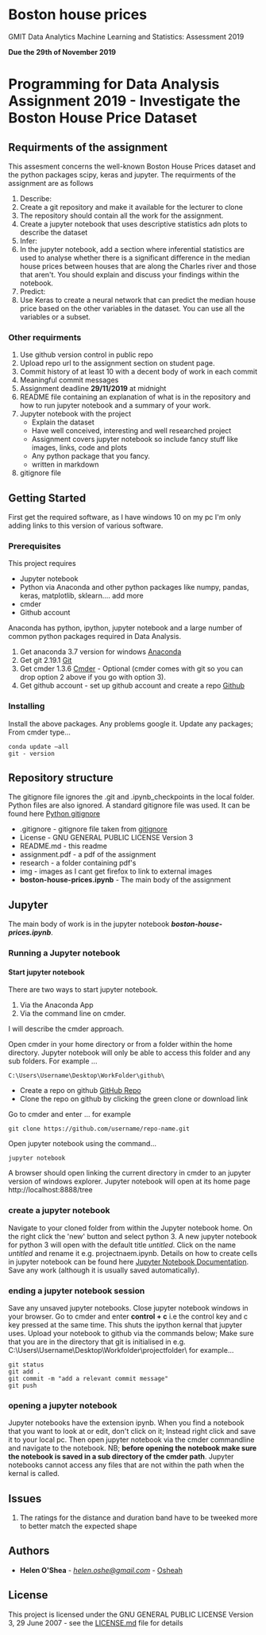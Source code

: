 # Boston house prices
GMIT Data Analytics Machine Learning and Statistics: Assessment 2019 

**Due the 29th of November 2019**




# Programming for Data Analysis Assignment 2019 - Investigate the Boston House Price Dataset



## Requirments of the assignment

This assesment concerns the well-known Boston House Prices dataset and the python packages scipy, keras and jupyter. The requirments of the assignment are as follows
1. Describe: 
  1. Create a git repository and make it available for the lecturer to clone
  2. The repository should contain all the work for the assignment. 
  3. Create a jupyter notebook that uses descriptive statistics adn plots to describe the dataset
2. Infer: 
  1. In the jupyter notebook, add a section where inferential statistics are used to analyse whether there is a significant difference   in the median house prices between houses that are along the Charles river and those that aren't. You should explain and discuss your findings within the notebook. 
3. Predict:
  1. Use Keras to create a neural network that can predict the median house price based on the other variables in the dataset. You can use all the variables or a subset. 

### Other requirments 

   1. Use github version control in public repo
   2. Upload repo url to the assignment section on student page. 
   3. Commit history of at least 10 with a decent body of work in each commit
   4. Meaningful commit messages
   5. Assignment deadline **29/11/2019** at midnight
   6. README file containing an explanation of what is in the repository and how to run jupyter notebook and a summary of your work. 
   7. Jupyter notebook with the project
         * Explain the dataset
         * Have well conceived, interesting and well researched project
         * Assignment covers jupyter notebook so include fancy stuff like images, links, code and plots
         * Any python package that you fancy. 
         * written in markdown
   8. gitignore file



## Getting Started

First get the required software, as I have windows 10 on my pc I'm only adding links to this version of various software. 

### Prerequisites

This project requires

   * Jupyter notebook
   * Python via Anaconda and other python packages like numpy, pandas, keras, matplotlib, sklearn.... add more
   * cmder 
   * Github account
    
Anaconda has python, ipython, jupyter notebook and a large number of common python packages required in Data Analysis. 

   1. Get anaconda 3.7 version for windows [Anaconda](https://www.anaconda.com/download/)
   2. Get git 2.19.1 [Git](https://git-scm.com/download/win)
   3. Get cmder 1.3.6 [Cmder](https://github.com/cmderdev/cmder/releases/download/v1.3.6/cmder.zip) - Optional (cmder comes with git so you can drop option 2 above if you go with option 3).  
   4. Get github account - set up github account and create a repo [Github](https://github.com/)


### Installing

Install the above packages. Any problems google it. Update any packages; From cmder type... 

```
conda update –all 
git - version

```

## Repository structure

The gitignore file ignores the .git and .ipynb_checkpoints in the local folder. Python files are also ignored. A standard gitignore file was used. It can be found here [Python gitignore](https://github.com/github/gitignore/blob/master/Python.gitignore) 


* .gitignore - gitignore file taken from [gitignore](https://github.com/github/gitignore/blob/master/Python.gitignore)
* License - GNU GENERAL PUBLIC LICENSE Version 3
* README.md - this readme
* assignment.pdf - a pdf of the assignment
* research - a folder containing pdf's 
* img - images as I cant get firefox to link to external images 
* **boston-house-prices.ipynb** - The main body of the assignment


## Jupyter 

The main body of work is in the jupyter notebook ***boston-house-prices.ipynb***. 


### Running a Jupyter notebook


#### Start jupyter notebook

There are two ways to start jupyter notebook. 

   1. Via the Anaconda App 
   2. Via the command line on cmder. 

I will describe the cmder approach.


Open cmder in your home directory or from a folder within the home directory. Jupyter notebook will only be able to access this folder and any sub folders. For example ...
```
C:\Users\Username\Desktop\WorkFolder\github\
```

   * Create a repo on github [GitHub Repo](https://github.com/Osheah/boston-house-prices)
   * Clone the repo on github by clicking the green clone or download link
    
Go to cmder and enter ... for example

```
git clone https://github.com/username/repo-name.git

```
Open jupyter notebook using the command...

```
jupyter notebook

```
A browser should open linking the current directory in cmder to an jupyter version of windows explorer. Jupyter notebook will open at its home page http://localhost:8888/tree


### create a jupyter notebook

Navigate to your cloned folder from within the Jupyter notebook home. On the right click the 'new' button and select python 3. A new jupyter notebook for python 3 will open with the default title *untitled*. Click on the name *untitled* and rename it e.g. projectnaem.ipynb. Details on how to create cells in jupyter notebook can be found here [Jupyter Notebook Documentation](https://jupyter-notebook.readthedocs.io/en/stable/notebook.html#basic-workflow). Save any work (although it is usually saved automatically). 

### ending a jupyter notebook session

Save any unsaved jupyter notebooks. Close jupyter notebook windows in your browser. Go to cmder and enter **control + c** i.e the control key and c key pressed at the same time. This shuts the ipython kernal that jupyter uses. Upload your notebook to github via the commands below; Make sure that you are in the directory that git is initialised in e.g. C:\Users\Username\Desktop\Workfolder\projectfolder\ for example...

```
git status
git add .
git commit -m "add a relevant commit message"
git push
```

### opening a jupyter notebook

Jupyter notebooks have the extension ipynb. When you find a notebook that you want to look at or edit, don't click on it; Instead right click and save it to your local pc. Then open jupyter notebook via the cmder commandline and navigate to the notebook. NB; **before opening the notebook make sure the notebook is saved in a sub directory of the cmder path**. Jupyter notebooks cannot access any files that are not within the path when the kernal is called. 

## Issues
1. The ratings for the distance and duration band have to be tweeked more to better match the expected shape
  


## Authors

* **Helen O'Shea** - *helen.oshe@gmail.com* - [Osheah](https://github.com/Osheah/)


## License

This project is licensed under the  GNU GENERAL PUBLIC LICENSE Version 3, 29 June 2007 - see the [LICENSE.md](LICENSE.md) file for details


